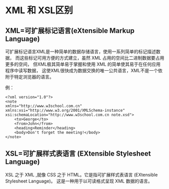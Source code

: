 # XML 和 XSL区别

## XML=可扩展标记语言(eXtensible Markup Language)

可扩展标记语言XML是一种简单的数据存储语言，使用一系列简单的标记描述数据，
而这些标记可用方便的方式建立，虽然 XML 占用的空间比二进制数据要占用更多的空间，
但XML极其简单易于掌握和使用 XML 的简单使其易于在任何应用程序中读写数据，
这使XML很快成为数据交换的唯一公共语言，XML不是一个依附于特定浏览器的语言。

例：

```
<?xml version="1.0"?>
<note
xmlns="http://www.w3school.com.cn" xmlns:xsi="http://www.w3.org/2001/XMLSchema-instance" xsi:schemaLocation="http://www.w3school.com.cn note.xsd">
    <to>George</to>
    <from>John</from>
    <heading>Reminder</heading>
    <body>Don't forget the meeting!</body>
</note>
```

## XSL=可扩展样式表语言 (EXtensible Stylesheet Language)
XSL 之于 XML ,就像 CSS 之于 HTML。它是指可扩展样式表语言 (EXtensible Stylesheet Language)。
这是一种用于以可读格式呈现 XML 数据的语言。
